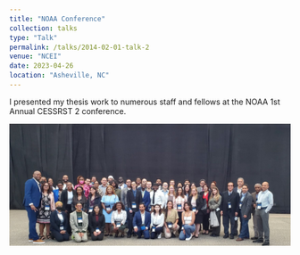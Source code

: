 ```yaml
---
title: "NOAA Conference"
collection: talks
type: "Talk"
permalink: /talks/2014-02-01-talk-2
venue: "NCEI"
date: 2023-04-26
location: "Asheville, NC"
---
```


I presented my thesis work to numerous staff and fellows at the NOAA 1st Annual CESSRST 2 conference. 

<img src='/images/20220409_122622.jpg'>
